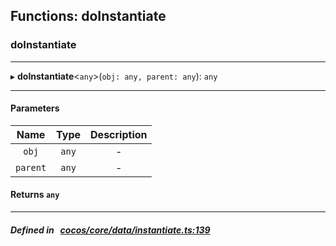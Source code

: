 ## Functions: doInstantiate

### doInstantiate


___
▸ **doInstantiate**<`any`\>(`obj: any, parent: any`): `any`
___


#### Parameters

| Name | Type | Description |
| :------: | :------: | :------: |
| `obj` | `any` | - |
| `parent` | `any` | - |

#### Returns `any` 
___


##### Defined in &nbsp;   [cocos/core/data/instantiate.ts:139](https://github.com/cocos-creator/engine/blob/c7bf6b8a9/cocos/core/data/instantiate.ts#L139)&nbsp;
